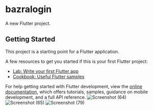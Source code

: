 # bazralogin

A new Flutter project.

## Getting Started

This project is a starting point for a Flutter application.

A few resources to get you started if this is your first Flutter project:

- [Lab: Write your first Flutter app](https://docs.flutter.dev/get-started/codelab)
- [Cookbook: Useful Flutter samples](https://docs.flutter.dev/cookbook)

For help getting started with Flutter development, view the
[online documentation](https://docs.flutter.dev/), which offers tutorials,
samples, guidance on mobile development, and a full API reference.
![Screenshot (64)](https://user-images.githubusercontent.com/119360492/228922966-92b93201-2888-48df-b7f3-45f5ae7423ef.png)
![Screenshot (65)](https://user-images.githubusercontent.com/119360492/228923747-24f2eb58-3eef-4638-995b-c6e0bf826fb2.png)
![Screenshot (79)](https://user-images.githubusercontent.com/119360492/228924541-a12a38f2-ccc6-4d0c-b440-59394fb0a83b.png)
